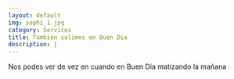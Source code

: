 ```yaml
---
layout: default
img: sophi_1.jpg
category: Services
title: También salimos en Buen Dia
description: |
---
```

  Nos podes ver de vez en cuando en Buen Día matizando la mañana
